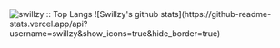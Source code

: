 <img src="https://github-readme-stats.vercel.app/api/top-langs/?username=swillzy&langs_count=10&theme=tokyonight&layout=compact" alt="swillzy :: Top Langs" />
![Swillzy's github stats](https://github-readme-stats.vercel.app/api?username=swillzy&show_icons=true&hide_border=true)
